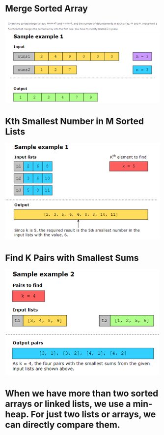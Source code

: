 # Merge Sorted Array

![alt text](image.png)
![alt text](image-1.png)

# Kth Smallest Number in M Sorted Lists

![alt text](image-2.png)

# Find K Pairs with Smallest Sums
![alt text](image-3.png)


# When we have more than two sorted arrays or linked lists, we use a min-heap. For just two lists or arrays, we can directly compare them.